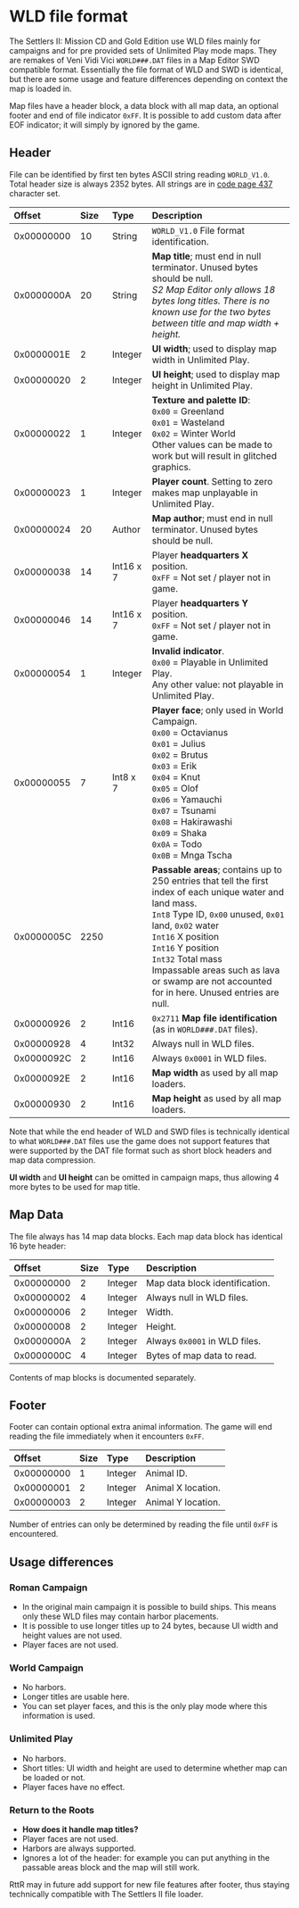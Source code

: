 # WLD file format

The Settlers II: Mission CD and Gold Edition use WLD files mainly for campaigns and for pre provided sets of Unlimited Play mode maps. They are remakes of Veni Vidi Vici `WORLD###.DAT` files in a Map Editor SWD compatible format. Essentially the file format of WLD and SWD is identical, but there are some usage and feature differences depending on context the map is loaded in.

Map files have a header block, a data block with all map data, an optional footer and end of file indicator `0xFF`. It is possible to add custom data after EOF indicator; it will simply by ignored by the game.

## Header

File can be identified by first ten bytes ASCII string reading `WORLD_V1.0`. Total header size is always 2352 bytes. All strings are in [code page 437](https://en.wikipedia.org/wiki/Code_page_437) character set.

Offset     | Size  | Type       | Description
:----------|:------|:-----------|:-----------
0x00000000 | 10    | String     | `WORLD_V1.0` File format identification.
0x0000000A | 20    | String     | **Map title**; must end in null terminator. Unused bytes should be null.<br />*S2 Map Editor only allows 18 bytes long titles. There is no known use for the two bytes between title and map width + height.*
0x0000001E | 2     | Integer    | **UI width**; used to display map width in Unlimited Play.
0x00000020 | 2     | Integer    | **UI height**; used to display map height in Unlimited Play.
0x00000022 | 1     | Integer    | **Texture and palette ID**:<br />`0x00` = Greenland<br />`0x01` = Wasteland<br />`0x02` = Winter World<br />Other values can be made to work but will result in glitched graphics.
0x00000023 | 1     | Integer    | **Player count**. Setting to zero makes map unplayable in Unlimited Play.
0x00000024 | 20    | Author     | **Map author**; must end in null terminator. Unused bytes should be null.
0x00000038 | 14    | Int16 x 7  | Player **headquarters X** position.<br />`0xFF` = Not set / player not in game.
0x00000046 | 14    | Int16 x 7  | Player **headquarters Y** position.<br />`0xFF` = Not set / player not in game.
0x00000054 | 1     | Integer    | **Invalid indicator**.<br />`0x00` = Playable in Unlimited Play.<br />Any other value: not playable in Unlimited Play.
0x00000055 | 7     | Int8 x 7   | **Player face**; only used in World Campaign.<br />`0x00` = Octavianus<br />`0x01` = Julius<br />`0x02` = Brutus<br />`0x03` = Erik<br />`0x04` = Knut<br />`0x05` = Olof<br />`0x06` = Yamauchi<br />`0x07` = Tsunami<br />`0x08` = Hakirawashi<br />`0x09` = Shaka<br />`0x0A` = Todo<br />`0x0B` = Mnga Tscha
0x0000005C | 2250  |            | **Passable areas**; contains up to 250 entries that tell the first index of each unique water and land mass.<br />`Int8` Type ID, `0x00` unused, `0x01` land, `0x02` water<br />`Int16` X position<br />`Int16` Y position<br />`Int32` Total mass<br />Impassable areas such as lava or swamp are not accounted for in here. Unused entries are null.
0x00000926 | 2     | Int16      | `0x2711` **Map file identification** (as in `WORLD###.DAT` files).
0x00000928 | 4     | Int32      | Always null in WLD files.
0x0000092C | 2     | Int16      | Always `0x0001` in WLD files.
0x0000092E | 2     | Int16      | **Map width** as used by all map loaders.
0x00000930 | 2     | Int16      | **Map height** as used by all map loaders.

Note that while the end header of WLD and SWD files is technically identical to what `WORLD###.DAT` files use the game does not support features that were supported by the DAT file format such as short block headers and map data compression.

**UI width** and **UI height** can be omitted in campaign maps, thus allowing 4 more bytes to be used for map title.

## Map Data

The file always has 14 map data blocks. Each map data block has identical 16 byte header:

Offset     | Size  | Type       | Description
:----------|:------|:-----------|:-----------
0x00000000 | 2     | Integer    | Map data block identification.
0x00000002 | 4     | Integer    | Always null in WLD files.
0x00000006 | 2     | Integer    | Width.
0x00000008 | 2     | Integer    | Height.
0x0000000A | 2     | Integer    | Always `0x0001` in WLD files.
0x0000000C | 4     | Integer    | Bytes of map data to read.

Contents of map blocks is documented separately.

## Footer

Footer can contain optional extra animal information. The game will end reading the file immediately when it encounters `0xFF`.

Offset     | Size  | Type       | Description
:----------|:------|:-----------|:-----------
0x00000000 | 1     | Integer    | Animal ID.
0x00000001 | 2     | Integer    | Animal X location.
0x00000003 | 2     | Integer    | Animal Y location.

Number of entries can only be determined by reading the file until `0xFF` is encountered.

## Usage differences

### Roman Campaign

- In the original main campaign it is possible to build ships. This means only these WLD files may contain harbor placements.
- It is possible to use longer titles up to 24 bytes, because UI width and height values are not used.
- Player faces are not used.

### World Campaign
- No harbors.
- Longer titles are usable here.
- You can set player faces, and this is the only play mode where this information is used.

### Unlimited Play
- No harbors.
- Short titles: UI width and height are used to determine whether map can be loaded or not.
- Player faces have no effect.

### Return to the Roots
- **How does it handle map titles?**
- Player faces are not used.
- Harbors are always supported.
- Ignores a lot of the header: for example you can put anything in the passable areas block and the map will still work.

RttR may in future add support for new file features after footer, thus staying technically compatible with The Settlers II file loader.
